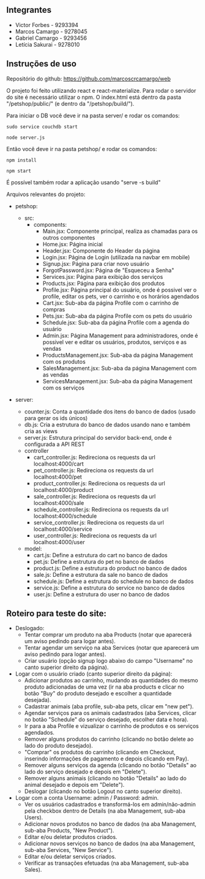 ## Integrantes

* Victor Forbes - 9293394
* Marcos Camargo - 9278045
* Gabriel Camargo - 9293456
* Letícia Sakurai - 9278010

## Instruções de uso

Repositório do github: https://github.com/marcoscrcamargo/web

O projeto foi feito utilizando react e react-materialize. Para rodar o servidor do site é necessário utilizar o npm. O index.html está dentro da pasta "/petshop/public/" (e dentro da "/petshop/build/").

Para iniciar o DB você deve ir na pasta server/ e rodar os comandos:
	
	sudo service couchdb start
	
	node server.js

Então você deve ir na pasta petshop/ e rodar os comandos:

	npm install

	npm start

É possível também rodar a aplicação usando "serve -s build"

Arquivos relevantes do projeto:

* petshop:
	* src:
		* components:
			* Main.jsx: Componente principal, realiza as chamadas para os outros componentes
			* Home.jsx: Página inicial
			* Header.jsx: Componente do Header da página
			* Login.jsx: Página de Login (utilizada na navbar em mobile)
			* Signup.jsx: Página para criar novo usuário
			* ForgotPassword.jsx: Página de "Esqueceu a Senha"
			* Services.jsx: Página para exibição dos serviços
			* Products.jsx: Página para exibição dos produtos
			* Profile.jsx: Página principal do usuário, onde é possivel ver o profile, editar os pets, ver o carrinho e os horários agendados
			* Cart.jsx: Sub-aba da página Profile com o carrinho de compras
			* Pets.jsx: Sub-aba da página Profile com os pets do usuário
			* Schedule.jsx: Sub-aba da página Profile com a agenda do usuário
			* Admin.jsx: Página Management para administradores, onde é possivel ver e editar os usuários, produtos, serviços e as vendas
			* ProductsManagement.jsx: Sub-aba da página Management com os produtos
			* SalesManagement.jsx: Sub-aba da página Management com as vendas
			* ServicesManagement.jsx: Sub-aba da página Management com os serviços

* server:
	* counter.js: Conta a quantidade dos itens do banco de dados (usado para gerar os ids únicos)
	* db.js: Cria a estrutura do banco de dados usando nano e também cria as views
	* server.js: Estrutura principal do servidor back-end, onde é configurada a API REST
	* controller
		* cart_controller.js: Redireciona os requests da url localhost:4000/cart
		* pet_controller.js: Redireciona os requests da url localhost:4000/pet
		* product_controller.js: Redireciona os requests da url localhost:4000/product
		* sale_controller.js: Redireciona os requests da url localhost:4000/sale
		* schedule_controller.js: Redireciona os requests da url localhost:4000/schedule
		* service_controller.js: Redireciona os requests da url localhost:4000/service
		* user_controller.js: Redireciona os requests da url localhost:4000/user
	* model:
		* cart.js: Define a estrutura do cart no banco de dados
		* pet.js: Define a estrutura do pet no banco de dados
		* product.js: Define a estrutura do product no banco de dados
		* sale.js: Define a estrutura da sale no banco de dados
		* schedule.js: Define a estrutura do schedule no banco de dados
		* service.js: Define a estrutura do service no banco de dados
		* user.js: Define a estrutura do user no banco de dados

## Roteiro para teste do site:

* Deslogado:
	* Tentar comprar um produto na aba Products (notar que aparecerá um aviso pedindo para logar antes).
	* Tentar agendar um serviço na aba Services (notar que aparecerá um aviso pedindo para logar antes).
	* Criar usuário (opção signup logo abaixo do campo "Username" no canto superior direito da página).
* Logar com o usuário criado (canto superior direito da página):
	* Adicionar produtos ao carrinho, mudando as quantidades do mesmo produto adicionadas de uma vez (ir na aba products e clicar no botão "Buy" do produto desejado e escolher a quantidade desejada).
	* Cadastrar animais (aba profile, sub-aba pets, clicar em "new pet").
	* Agendar serviços para os animais cadastrados (aba Services, clicar no botão "Schedule" do serviço desejado, escolher data e hora).
	* Ir para a aba Profile e vizualizar o carrinho de produtos e os serviços agendados.
	* Remover alguns produtos do carrinho (clicando no botão delete ao lado do produto desejado).
	* "Comprar" os produtos do carrinho (clicando em Checkout, inserindo informações de pagamento e depois clicando em Pay).
	* Remover alguns serviços da agenda (clicando no botão "Details" ao lado do serviço desejado e depois em "Delete").
	* Remover alguns animais (clicando no botão "Details" ao lado do animal desejado e depois em "Delete").
	* Deslogar (clicando no botão Logout no canto superior direito).
* Logar com a conta Username: admin / Password: admin.
	* Ver os usuários cadastrados e transformá-los em admin/não-admin pela checkbox dentro de Details (na aba Management, sub-aba Users).
	* Adicionar novos produtos no banco de dados (na aba Management, sub-aba Products, "New Product").
	* Editar e/ou deletar produtos criados.
	* Adicionar novos serviços no banco de dados (na aba Management, sub-aba Services, "New Service").
	* Editar e/ou deletar serviços criados.
	* Verificar as transações efetuadas (na aba Management, sub-aba Sales).
